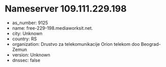 # Nameserver 109.111.229.198

* as_number: 9125
* name: free-229-198.mediaworksit.net.
* city: Unknown
* country: RS
* organization: Drustvo za telekomunikacije Orion telekom doo Beograd-Zemun
* version: Unknown
* dnssec: false
